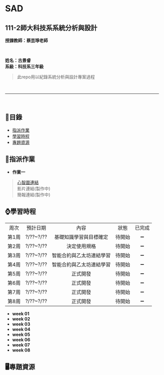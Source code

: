 # SAD

## 111-2師大科技系系統分析與設計

**授課教師：蔡芸琤老師**

<br />

**姓名：古景睿** <br/>
**系級：科技系三年級**
>此repo用以紀錄系統分析與設計專案過程

<br />  

----------------------------

<br />  

## 🧭目錄
- [指派作業](#指派作業)
- [學習時程](#學習時程)
- [專題資源](#專題資源)

## 💯指派作業
- **作業一**
> [心智圖連結](https://gitmind.com/app/docs/m3wnjzsz) <br />
> 影片連結(製作中) <br />
> 簡報連結(製作中)

## ⌚學習時程
<table>
    <tr>
        <td align="center">周次</td>
        <td align="center">預計日期</td>
        <td align="center">內容</td>
        <td align="center">狀態</td>
        <td align="center">已完成</td>
    </tr>
    <tr>
        <td align="center">第1周</td>
        <td align="center">?/??~?/??</td>
        <td align="center">基礎知識學習與目標確定</td>
        <td align="center">待開始</td>
        <td align="center">➖</td>
    </tr>
    <tr>
        <td align="center">第2周</td>
        <td align="center">?/??~?/??</td>
        <td align="center">決定使用規格</td>
        <td align="center">待開始</td>
        <td align="center">➖</td>
    </tr>
    <tr>
        <td align="center">第3周</td>
        <td align="center">?/??~?/??</td>
        <td align="center">智能合約與乙太坊連結學習</td>
        <td align="center">待開始</td>
        <td align="center">➖</td>
    </tr>
    <tr>
        <td align="center">第4周</td>
        <td align="center">?/??~?/??</td>
        <td align="center">智能合約與乙太坊連結學習</td>
        <td align="center">待開始</td>
        <td align="center">➖</td>
    </tr>
    <tr>
        <td align="center">第5周</td>
        <td align="center">?/??~?/??</td>
        <td align="center">正式開發</td>
        <td align="center">待開始</td>
        <td align="center">➖</td>
    </tr>
    <tr>
        <td align="center">第6周</td>
        <td align="center">?/??~?/??</td>
        <td align="center">正式開發</td>
        <td align="center">待開始</td>
        <td align="center">➖</td>
    </tr>
    <tr>
        <td align="center">第7周</td>
        <td align="center">?/??~?/??</td>
        <td align="center">正式開發</td>
        <td align="center">待開始</td>
        <td align="center">➖</td>
    </tr>
    <tr>
        <td align="center">第8周</td>
        <td align="center">?/??~?/??</td>
        <td align="center">正式開發</td>
        <td align="center">待開始</td>
        <td align="center">➖</td>
    </tr>
</table>

- **week 01**
- **week 02**
- **week 03**
- **week 04**
- **week 05**
- **week 06**
- **week 07**
- **week 08**

## 🖥專題資源
